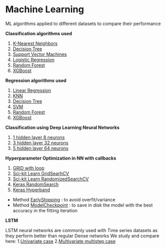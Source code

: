 # Machine Learning
ML algorithms applied to different datasets to compare their performance


**Classification algorithms used**   
1. [K-Nearest Neighbors](#id1)
2. [Decision Tree](#id2)
3. [Support Vector Machines](#id3)
4. [Logistic Regression](#id4)
5. [Random Forest](#id5)
6. [XGBoost](#id6)

**Regression algorithms used**   
1. [Linear Regression](#id1)
2. [KNN](#id2)
3. [Decision Tree](#id3)
4. [SVM](#id4)
5. [Random Forest](#id5)
6. [XGBoost](#id6)

**Classification using Deep Learning Neural Networks**
1. [1 hidden layer 8 neurons](#id1)
2. [3 hidden layer 32 neurons](#id2)
3. [5 hidden layer 64 neurons](#id3)


**Hyperparameter Optimization in NN with callbacks**
1. [GRID with loop](#id1)
2. [Sci-kit Learn GridSearhCV](#id2)
3. [Sci-kit Learn RandomizedSearchCV](#id3)
4. [Keras RandomSearch](#id4)
5. [Keras Hyperband](#id5)

- Method [EarlyStopping](#id6) : to avoid overfit/variance
- Method [ModelCheckpoint](#id6) : to save in disk the model with the best accuracy in the fitting iteration


**LSTM**

LSTM neural networks are commonly used with Time series datasets as they perform better than regular Dense networks
We study and compare here:
1.[Univariate case](#id1)
2.[Multivariate multistep case](#id2)

